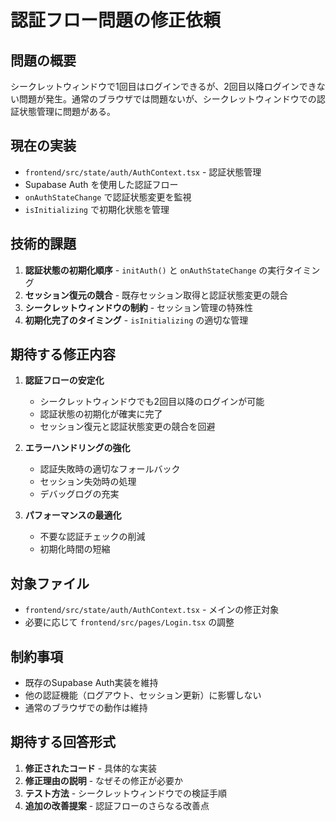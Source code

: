 # 認証フロー問題の修正依頼

## 問題の概要
シークレットウィンドウで1回目はログインできるが、2回目以降ログインできない問題が発生。通常のブラウザでは問題ないが、シークレットウィンドウでの認証状態管理に問題がある。

## 現在の実装
- `frontend/src/state/auth/AuthContext.tsx` - 認証状態管理
- Supabase Auth を使用した認証フロー
- `onAuthStateChange` で認証状態変更を監視
- `isInitializing` で初期化状態を管理

## 技術的課題
1. **認証状態の初期化順序** - `initAuth()` と `onAuthStateChange` の実行タイミング
2. **セッション復元の競合** - 既存セッション取得と認証状態変更の競合
3. **シークレットウィンドウの制約** - セッション管理の特殊性
4. **初期化完了のタイミング** - `isInitializing` の適切な管理

## 期待する修正内容
1. **認証フローの安定化**
   - シークレットウィンドウでも2回目以降のログインが可能
   - 認証状態の初期化が確実に完了
   - セッション復元と認証状態変更の競合を回避

2. **エラーハンドリングの強化**
   - 認証失敗時の適切なフォールバック
   - セッション失効時の処理
   - デバッグログの充実

3. **パフォーマンスの最適化**
   - 不要な認証チェックの削減
   - 初期化時間の短縮

## 対象ファイル
- `frontend/src/state/auth/AuthContext.tsx` - メインの修正対象
- 必要に応じて `frontend/src/pages/Login.tsx` の調整

## 制約事項
- 既存のSupabase Auth実装を維持
- 他の認証機能（ログアウト、セッション更新）に影響しない
- 通常のブラウザでの動作は維持

## 期待する回答形式
1. **修正されたコード** - 具体的な実装
2. **修正理由の説明** - なぜその修正が必要か
3. **テスト方法** - シークレットウィンドウでの検証手順
4. **追加の改善提案** - 認証フローのさらなる改善点
